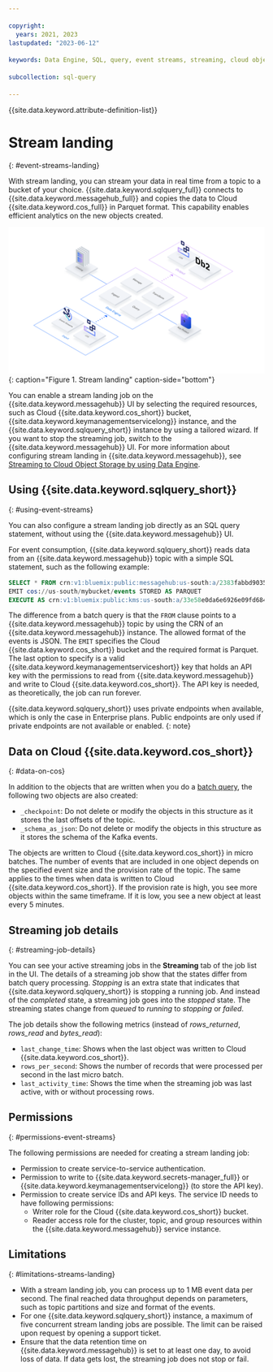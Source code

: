 ```yaml
---

copyright:
  years: 2021, 2023
lastupdated: "2023-06-12"

keywords: Data Engine, SQL, query, event streams, streaming, cloud object storage, Kafka

subcollection: sql-query

---
```


{{site.data.keyword.attribute-definition-list}}

# Stream landing
{: #event-streams-landing}

With stream landing, you can stream your data in real time from a topic to a bucket of your choice. {{site.data.keyword.sqlquery_full}} connects to {{site.data.keyword.messagehub_full}} and copies the data to Cloud {{site.data.keyword.cos_full}} in Parquet format. This capability enables efficient analytics on the new objects created.

![Stream landing.](images/streams_landing_DE.svg "Stream landing"){: caption="Figure 1. Stream landing" caption-side="bottom"}

You can enable a stream landing job on the {{site.data.keyword.messagehub}} UI by selecting the required resources, such as Cloud {{site.data.keyword.cos_short}} bucket, {{site.data.keyword.keymanagementservicelong}} instance, and the {{site.data.keyword.sqlquery_short}} instance by using a tailored wizard. If you want to stop the streaming job, switch to the {{site.data.keyword.messagehub}} UI. For more information about configuring stream landing in {{site.data.keyword.messagehub}}, see [Streaming to Cloud Object Storage by using Data Engine](/docs/EventStreams?topic=EventStreams-streaming_cos_sql).

## Using {{site.data.keyword.sqlquery_short}}
{: #using-event-streams}

You can also configure a stream landing job directly as an SQL query statement, without using the {{site.data.keyword.messagehub}} UI.

For event consumption, {{site.data.keyword.sqlquery_short}} reads data from an {{site.data.keyword.messagehub}} topic with a simple SQL statement, such as the following example:

```sql
SELECT * FROM crn:v1:bluemix:public:messagehub:us-south:a/2383fabbd90354d33c1abfdf3a9f35d5:4d03d962-bfa5-4dc6-8148-f2f411cb8987::/jsontopic STORED AS JSON 
EMIT cos://us-south/mybucket/events STORED AS PARQUET 
EXECUTE AS crn:v1:bluemix:public:kms:us-south:a/33e58e0da6e6926e09fd68480e66078e:5195f066-6340-4fa2-b189-6255db72c4f2:key:490c8133-5539-4601-9aa3-1d3a11cb9c44
```

The difference from a batch query is that the `FROM` clause points to a {{site.data.keyword.messagehub}} topic by using the CRN of an {{site.data.keyword.messagehub}} instance. The allowed format of the events is JSON. The `EMIT` specifies the Cloud {{site.data.keyword.cos_short}} bucket and the required format is Parquet. The last option to specify is a valid {{site.data.keyword.keymanagementserviceshort}} key that holds an API key with the permissions to read from {{site.data.keyword.messagehub}} and write to Cloud {{site.data.keyword.cos_short}}. The API key is needed, as theoretically, the job can run forever.

{{site.data.keyword.sqlquery_short}} uses private endpoints when available, which is only the case in Enterprise plans. Public endpoints are only used if private endpoints are not available or enabled.
{: note}

## Data on Cloud {{site.data.keyword.cos_short}}
{: #data-on-cos}

In addition to the objects that are written when you do a [batch query](https://cloud.ibm.com/docs/sql-query?topic=sql-query-overview#result=), the following two objects are also created:

- `_checkpoint`: Do not delete or modify the objects in this structure as it stores the last offsets of the topic.
- `_schema_as_json`: Do not delete or modify the objects in this structure as it stores the schema of the Kafka events.

The objects are written to Cloud {{site.data.keyword.cos_short}} in micro batches. The number of events that are included in one object depends on the specified event size and the provision rate of the topic. The same applies to the times when data is written to Cloud {{site.data.keyword.cos_short}}. If the provision rate is high, you see more objects within the same timeframe. If it is low, you see a new object at least every 5 minutes.

## Streaming job details
{: #streaming-job-details}

You can see your active streaming jobs in the **Streaming** tab of the job list in the UI. 
The details of a streaming job show that the states differ from batch query processing. *Stopping* is an extra state that indicates that {{site.data.keyword.sqlquery_short}} is stopping a running job. And instead of the *completed* state, a streaming job goes into the *stopped* state. The streaming states change from *queued* to *running* to *stopping* or *failed*.

The job details show the following metrics (instead of *rows_returned*, *rows_read* and *bytes_read*):

- `last_change_time`: Shows when the last object was written to Cloud {{site.data.keyword.cos_short}}.
- `rows_per_second`: Shows the number of records that were processed per second in the last micro batch.
- `last_activity_time`: Shows the time when the streaming job was last active, with or without processing rows.

## Permissions
{: #permissions-event-streams}

The following permissions are needed for creating a stream landing job:

- Permission to create service-to-service authentication.
- Permission to write to {{site.data.keyword.secrets-manager_full}} or {{site.data.keyword.keymanagementservicelong}} (to store the API key).
- Permission to create service IDs and API keys. The service ID needs to have following permissions:
    - Writer role for the Cloud {{site.data.keyword.cos_short}} bucket.
    - Reader access role for the cluster, topic, and group resources within the {{site.data.keyword.messagehub}} service instance.

## Limitations
{: #limitations-streams-landing}

- With a stream landing job, you can process up to 1 MB event data per second. The final reached data throughput depends on parameters, such as topic partitions and size and format of the events.
- For one {{site.data.keyword.sqlquery_short}} instance, a maximum of five concurrent stream landing jobs are possible. The limit can be raised upon request by opening a support ticket.
- Ensure that the data retention time on {{site.data.keyword.messagehub}} is set to at least one day, to avoid loss of data. If data gets lost, the streaming job does not stop or fail.
